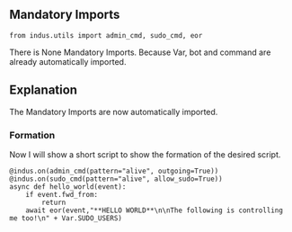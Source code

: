 ## Mandatory Imports
```python3
from indus.utils import admin_cmd, sudo_cmd, eor
```
There is None Mandatory Imports. Because Var, bot and command are already automatically imported.

## Explanation
The Mandatory Imports are now automatically imported.

### Formation
Now I will show a short script to show the formation of the desired script.
```python3
@indus.on(admin_cmd(pattern="alive", outgoing=True))
@indus.on(sudo_cmd(pattern="alive", allow_sudo=True))
async def hello_world(event):
    if event.fwd_from:
        return
    await eor(event,"**HELLO WORLD**\n\nThe following is controlling me too!\n" + Var.SUDO_USERS)
```
